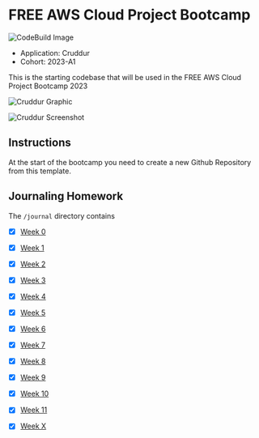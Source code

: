# FREE AWS Cloud Project Bootcamp

<img src="https://codebuild.ca-central-1.amazonaws.com/badges?uuid=eyJlbmNyeXB0ZWREYXRhIjoiVXZZOGNieVFEdDJZeEpxV2ZMaTdiM0phTHlBWG55TXVUOU8vc0Exemc0bUEzbDN6ajdUTUY4akthYTh3VFBXU2p4MXJKZENUWlZmdHNkYmJJTnJzcktNPSIsIml2UGFyYW1ldGVyU3BlYyI6Ind0ZFFWNzNYdW1IL1lteUciLCJtYXRlcmlhbFNldFNlcmlhbCI6MX0%3D&branch=main" alt="CodeBuild Image">

- Application: Cruddur
- Cohort: 2023-A1

This is the starting codebase that will be used in the FREE AWS Cloud Project Bootcamp 2023

![Cruddur Graphic](_docs/assets/cruddur-banner.jpg)

![Cruddur Screenshot](_docs/assets/cruddur-screenshot.png)

## Instructions

At the start of the bootcamp you need to create a new Github Repository from this template.

## Journaling Homework

The `/journal` directory contains

- [X] [Week 0](journal/week0.md)
- [X] [Week 1](journal/week1.md)
- [X] [Week 2](journal/week2.md)
- [X] [Week 3](journal/week3.md)
- [X] [Week 4](journal/week4.md)
- [X] [Week 5](journal/week5.md)
- [X] [Week 6](journal/week6.md)
- [X] [Week 7](journal/week7.md)
- [X] [Week 8](journal/week8.md)
- [X] [Week 9](journal/week9.md)
- [X] [Week 10](journal/week10.md)
- [X] [Week 11](journal/week11.md)
- [X] [Week X](journal/week12.md)

